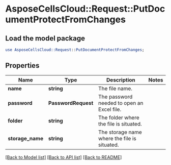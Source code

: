 # AsposeCellsCloud::Request::PutDocumentProtectFromChanges 

## Load the model package
```perl
use AsposeCellsCloud::Request::PutDocumentProtectFromChanges;
```

## Properties
Name | Type | Description | Notes
------------ | ------------- | ------------- | -------------
**name** | **string** | The file name. |
**password** | **PasswordRequest** | The password needed to open an Excel file. |
**folder** | **string** | The folder where the file is situated. |
**storage_name** | **string** | The storage name where the file is situated. |  

[[Back to Model list]](../README.md#documentation-for-requests) [[Back to API list]](../README.md#documentation-for-api-endpoints) [[Back to README]](../README.md)


